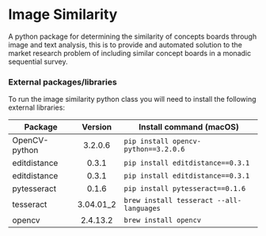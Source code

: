 # Image Similarity
A python package for determining the similarity of concepts boards through image and text analysis, this is to provide and automated solution to the market research problem of including similar concept boards in a monadic sequential survey.

### External packages/libraries
To run the image similarity python class you will need to install the following external libraries:

|Package			|Version		| Install command (macOS)               				|
|---------------------------|:-------------------:|---------------------------------------------------------------------|
|OpenCV-python       |3.2.0.6		|`pip install opencv-python==3.2.0.6` 			|
|editdistance       	|0.3.1		|`pip install editdistance==0.3.1`				|
|editdistance       	|0.3.1		|`pip install editdistance==0.3.1`				|
|pytesseract		|0.1.6		|`pip install pytesseract==0.1.6`					|
|tesseract			|3.04.01_2	|`brew install tesseract --all-languages`			|
|opencv			|2.4.13.2		|`brew install opencv`						|

